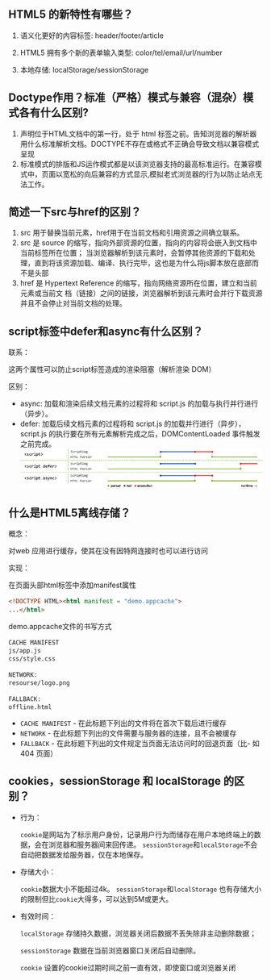 ## HTML5 的新特性有哪些？

1. 语义化更好的内容标签: header/footer/article

2. HTML5 拥有多个新的表单输入类型: color/tel/email/url/number

3. 本地存储: localStorage/sessionStorage

## Doctype作用？标准（严格）模式与兼容（混杂）模式各有什么区别?
1. <!DOCTYPE>声明位于HTML文档中的第一行，处于 html 标签之前。告知浏览器的解析器用什么标准解析文档。DOCTYPE不存在或格式不正确会导致文档以兼容模式呈现
2. 标准模式的排版和JS运作模式都是以该浏览器支持的最高标准运行。在兼容模式中，页面以宽松的向后兼容的方式显示,模拟老式浏览器的行为以防止站点无法工作。

## 简述⼀下src与href的区别？
1. src ⽤于替换当前元素，href⽤于在当前⽂档和引⽤资源之间确⽴联系。
2. src 是 source 的缩写，指向外部资源的位置，指向的内容将会嵌⼊到⽂档中当前标签所在位置； 当浏览器解析到该元素时，会暂停其他资源的下载和处理，直到将该资源加载、编译、执⾏完毕，这也是为什么将js脚本放在底部⽽不是头部
3. href 是 Hypertext Reference 的缩写，指向⽹络资源所在位置，建⽴和当前元素或当前⽂
档（链接）之间的链接，浏览器解析到该元素时会并⾏下载资源并且不会停⽌对当前⽂档的处理。

## script标签中defer和async有什么区别？

联系：

这两个属性可以防止script标签造成的渲染阻塞（解析渲染 DOM）

区别：

- async: 加载和渲染后续文档元素的过程将和 script.js 的加载与执行并行进行（异步）。
- defer: 加载后续文档元素的过程将和 script.js 的加载并行进行（异步），script.js 的执行要在所有元素解析完成之后，DOMContentLoaded 事件触发之前完成。
![deferandasync](../images/deferandasync.png)


## 什么是HTML5离线存储？
概念：

对web 应用进行缓存，使其在没有因特网连接时也可以进行访问

实现：

在页面头部html标签中添加manifest属性
```html
<!DOCTYPE HTML><html manifest = "demo.appcache">
...</html>
```
demo.appcache文件的书写方式
```
CACHE MANIFEST
js/app.js
css/style.css

NETWORK:
resourse/logo.png

FALLBACK:
offline.html
```
- ```CACHE MANIFEST``` - 在此标题下列出的文件将在首次下载后进行缓存
- ```NETWORK``` - 在此标题下列出的文件需要与服务器的连接，且不会被缓存
- ```FALLBACK``` - 在此标题下列出的文件规定当页面无法访问时的回退页面（比- 如 404 页面）
    
## cookies，sessionStorage 和 localStorage 的区别？

- 行为：

    ```cookie```是网站为了标示用户身份，记录用户行为而储存在用户本地终端上的数据，会在浏览器和服务器间来回传递。
    ```sessionStorage```和```localStorage```不会自动把数据发给服务器，仅在本地保存。

- 存储大小：

  ```cookie```数据大小不能超过4k。
  ```sessionStorage```和```localStorage``` 也有存储大小的限制但比```cookie```大得多，可以达到5M或更大。
- 有效时间：

  ```localStorage``` 存储持久数据，浏览器关闭后数据不丢失除非主动删除数据；

  ```sessionStorage```  数据在当前浏览器窗口关闭后自动删除。
  
  ```cookie```   设置的cookie过期时间之前一直有效，即使窗口或浏览器关闭